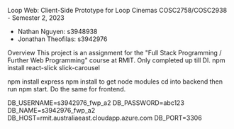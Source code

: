 Loop Web: Client-Side Prototype for Loop Cinemas
COSC2758/COSC2938 - Semester 2, 2023
- Nathan Nguyen: s3948938
- Jonathan Theofilas: s3942976

Overview
This project is an assignment for the "Full Stack Programming / Further Web Programming" course at RMIT. Only completed up till DI.
npm install react-slick slick-carousel

npm install express
npm install to get node modules
cd into backend then run npm start.
Do the same for frontend.

DB_USERNAME=s3942976_fwp_a2
DB_PASSWORD=abc123
DB_NAME=s3942976_fwp_a2
DB_HOST=rmit.australiaeast.cloudapp.azure.com
DB_PORT=3306
